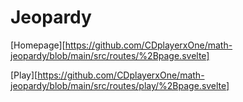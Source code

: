 # Jeopardy

[Homepage][https://github.com/CDplayerxOne/math-jeopardy/blob/main/src/routes/%2Bpage.svelte]

[Play][https://github.com/CDplayerxOne/math-jeopardy/blob/main/src/routes/play/%2Bpage.svelte]
